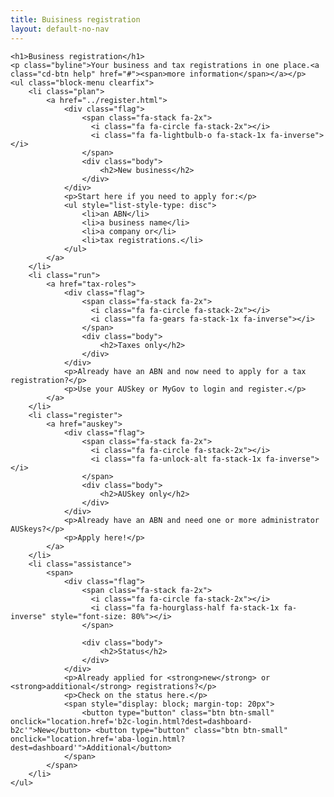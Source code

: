 ```yaml
---
title: Buisiness registration
layout: default-no-nav
---
```

<div class="feature-wrapper">

	<h1>Business registration</h1>
	<p class="byline">Your business and tax registrations in one place.<a class="cd-btn help" href="#"><span>more information</span></a></p>
	<ul class="block-menu clearfix">
		<li class="plan">
			<a href="../register.html">
				<div class="flag">
					<span class="fa-stack fa-2x">
					  <i class="fa fa-circle fa-stack-2x"></i>
					  <i class="fa fa-lightbulb-o fa-stack-1x fa-inverse"></i>
					</span>
					<div class="body">
						<h2>New business</h2>
					</div>
				</div>
				<p>Start here if you need to apply for:</p>
				<ul style="list-style-type: disc">
					<li>an ABN</li>
					<li>a business name</li>
					<li>a company or</li>
					<li>tax registrations.</li>
				</ul>
			</a>
		</li>
		<li class="run">
			<a href="tax-roles">
				<div class="flag">
					<span class="fa-stack fa-2x">
					  <i class="fa fa-circle fa-stack-2x"></i>
					  <i class="fa fa-gears fa-stack-1x fa-inverse"></i>
					</span>
					<div class="body">
						<h2>Taxes only</h2>
					</div>
				</div>
				<p>Already have an ABN and now need to apply for a tax registration?</p>
				<p>Use your AUSkey or MyGov to login and register.</p>
			</a>
		</li>
		<li class="register">
			<a href="auskey">
				<div class="flag">
					<span class="fa-stack fa-2x">
					  <i class="fa fa-circle fa-stack-2x"></i>
					  <i class="fa fa-unlock-alt fa-stack-1x fa-inverse"></i>
					</span>
					<div class="body">
						<h2>AUSkey only</h2>
					</div>
				</div>
				<p>Already have an ABN and need one or more administrator AUSkeys?</p>
				<p>Apply here!</p>
			</a>
		</li>
		<li class="assistance">
			<span>
				<div class="flag">
					<span class="fa-stack fa-2x">
					  <i class="fa fa-circle fa-stack-2x"></i>
					  <i class="fa fa-hourglass-half fa-stack-1x fa-inverse" style="font-size: 80%"></i>
					</span>

					<div class="body">
						<h2>Status</h2>
					</div>
				</div>
				<p>Already applied for <strong>new</strong> or <strong>additional</strong> registrations?</p>
				<p>Check on the status here.</p>
				<span style="display: block; margin-top: 20px">
					<button type="button" class="btn btn-small" onclick="location.href='b2c-login.html?dest=dashboard-b2c'">New</button> <button type="button" class="btn btn-small" onclick="location.href='aba-login.html?dest=dashboard'">Additional</button>
				</span>
			</span>
		</li>
	</ul>
</div>

